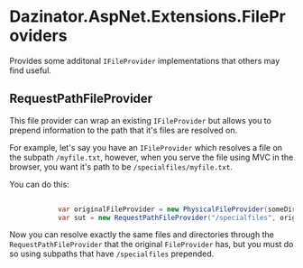 # Dazinator.AspNet.Extensions.FileProviders

Provides some additonal `IFileProvider` implementations that others may find useful.


## RequestPathFileProvider 

This file provider can wrap an existing `IFileProvider` but allows you to prepend information to the path that it's files are resolved on.

For example, let's say you have an `IFileProvider` which resolves a file on the subpath `/myfile.txt`, however, when you serve the file using MVC in the browser, you want it's path to be `/specialfiles/myfile.txt`. 

You can do this:

```csharp
          
            var originalFileProvider = new PhysicalFileProvider(someDir);
            var sut = new RequestPathFileProvider("/specialfiles", originalFileProvider);

```

Now you can resolve exactly the same files and directories through the `RequestPathFileProvider` that the original `FileProvider` has, but you must do so using subpaths that have `/specialfiles` prepended.

